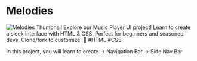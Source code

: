 # Melodies
![Melodies Thumbnail](https://github.com/mstechcampus/melodies/assets/105310360/498eb542-f162-4ad3-9d04-954b1cd6d5e0)
Explore our Music Player UI project! Learn to create a sleek interface with HTML &amp; CSS. Perfect for beginners and seasoned devs. Clone/fork to customize! 🎵 #HTML #CSS

In this project, you will learn to create
-> Navigation Bar
-> Side Nav Bar
